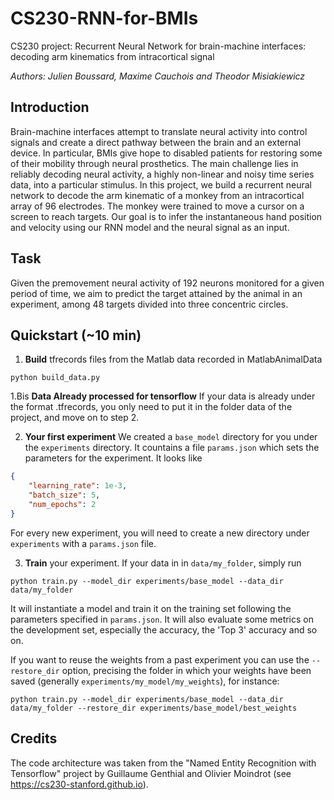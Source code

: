 # CS230-RNN-for-BMIs
CS230 project: Recurrent Neural Network for brain-machine interfaces: decoding arm kinematics from intracortical signal

*Authors: Julien Boussard, Maxime Cauchois and Theodor Misiakiewicz*

## Introduction

Brain-machine interfaces attempt to translate neural activity into control signals and create a direct pathway between the brain and an external device. In particular, BMIs give hope to disabled patients for restoring some of their mobility through neural prosthetics. The main challenge lies in reliably decoding neural activity, a highly non-linear and noisy time series data, into a particular stimulus. In this project, we build a recurrent neural network to decode the arm kinematic of a monkey from an intracortical array of 96 electrodes. The monkey were trained to move a cursor on a screen to reach targets. Our goal is to infer the instantaneous hand position and velocity using our RNN model and the neural signal as an input.



## Task
Given the premovement neural activity of 192 neurons monitored for a given period of time, we aim to predict the target attained by the animal in an experiment, among 48 targets divided into three concentric circles.


## Quickstart (~10 min)

1. __Build__ tfrecords files from the Matlab data recorded in MatlabAnimalData
```
python build_data.py
```
1.Bis __Data Already processed for tensorflow__ If your data is already under the format .tfrecords, you only need to put it in the folder data of the project, and move on to step 2.

2. __Your first experiment__ We created a `base_model` directory for you under the `experiments` directory. It countains a file `params.json` which sets the parameters for the experiment. It looks like
```json
{
    "learning_rate": 1e-3,
    "batch_size": 5,
    "num_epochs": 2
}
```
For every new experiment, you will need to create a new directory under `experiments` with a `params.json` file.

3. __Train__ your experiment. If your data in in `data/my_folder`, simply run
```
python train.py --model_dir experiments/base_model --data_dir data/my_folder
```
It will instantiate a model and train it on the training set following the parameters specified in `params.json`. It will also evaluate some metrics on the development set, especially the accuracy, the 'Top 3' accuracy and so on.

If you want to reuse the weights from a past experiment you can use the `--restore_dir` option, precising the folder in which your weights have been saved (generally `experiments/my_model/my_weights`), for instance:
```
python train.py --model_dir experiments/base_model --data_dir data/my_folder --restore_dir experiments/base_model/best_weights
```
## Credits

The code architecture was taken from the "Named Entity Recognition with Tensorflow" project by Guillaume Genthial and Olivier Moindrot (see https://cs230-stanford.github.io).

